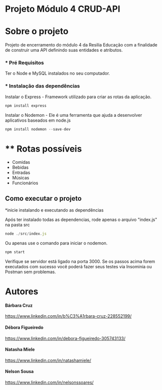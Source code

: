 # Projeto Módulo 4 CRUD-API

# Sobre o projeto

Projeto de encerramento do módulo 4 da Resilia Educação com a finalidade de construir uma API definindo suas entidades e atributos.

### * **Pré Requisitos**

Ter o Node e MySQL instalados no seu computador.

### * **Instalação das dependências**

Instalar o Express - Framework utilizado para criar as rotas da aplicação.

```jsx
npm install express
```

Instalar o Nodemon - Ele é uma ferramenta que ajuda a desenvolver aplicativos baseados em node.js

```jsx
npm install nodemon --save-dev
```

# ** Rotas possíveis
- Comidas
- Bebidas
- Entradas
- Músicas
- Funcionários

## Como executar o projeto

*inicie instalando e executando as dependências

Após ter instalado todas as dependencias, rode apenas o arquivo "index.js" na pasta src

```jsx
node ./src/index.js
```
Ou apenas use o comando para iniciar o nodemon.

```jsx
npm start
```
Verifique se servidor está ligado na porta 3000.
Se os passos acima forem executados com sucesso você poderá fazer seus testes via Insominia ou Postman sem problemas.

 # Autores

 #### Bárbara Cruz
 https://www.linkedin.com/in/b%C3%A1rbara-cruz-228552199/
 #### Débora Figueiredo
 https://www.linkedin.com/in/debora-figueiredo-305743133/
 #### Natasha Miele
 https://www.linkedin.com/in/natashamiele/
 #### Nelson Sousa
 https://www.linkedin.com/in/nelsonssoares/


